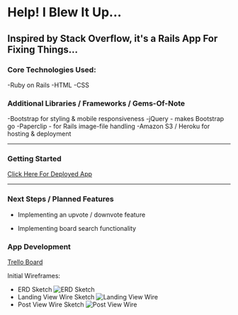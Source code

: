 # Help! I Blew It Up...

Inspired by Stack Overflow, it's a Rails App For Fixing Things... 
----
### Core Technologies Used:
-Ruby on Rails
-HTML
-CSS

### Additional Libraries / Frameworks / Gems-Of-Note
-Bootstrap for styling & mobile responsiveness
-jQuery - makes Bootstrap go
-Paperclip - for Rails image-file handling
-Amazon S3 / Heroku for hosting & deployment

----

### Getting Started

[Click Here For Deployed App](https://guarded-plateau-81226.herokuapp.com/)

----

### Next Steps / Planned Features

- Implementing an upvote / downvote feature

- Implementing board search functionality


### App Development

[Trello Board](https://trello.com/b/E82z0aFH/hibiu)

Initial Wireframes:

* ERD Sketch
![ERD Sketch](https://i.imgur.com/1yN8IFd.jpg)
* Landing View Wire Sketch
![Landing View Wire](https://i.imgur.com/4bURy1I.jpg)
* Post View Wire Sketch
![Post View Wire](https://i.imgur.com/4lxqtUK.jpg)

